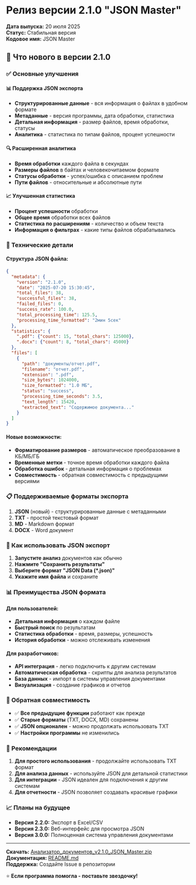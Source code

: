 # Релиз версии 2.1.0 "JSON Master"

**Дата выпуска:** 20 июля 2025  
**Статус:** Стабильная версия  
**Кодовое имя:** JSON Master

## 🎉 Что нового в версии 2.1.0

### ✅ Основные улучшения

#### 📊 **Поддержка JSON экспорта**
- **Структурированные данные** - вся информация о файлах в удобном формате
- **Метаданные** - версия программы, дата обработки, статистика
- **Детальная информация** - размер файлов, время обработки, статусы
- **Аналитика** - статистика по типам файлов, процент успешности

#### 🔍 **Расширенная аналитика**
- **Время обработки** каждого файла в секундах
- **Размеры файлов** в байтах и человекочитаемом формате
- **Статусы обработки** - успех/ошибка с описанием проблем
- **Пути файлов** - относительные и абсолютные пути

#### 📈 **Улучшенная статистика**
- **Процент успешности** обработки
- **Общее время** обработки всех файлов
- **Статистика по расширениям** - количество и объем текста
- **Информация о фильтрах** - какие типы файлов обрабатывались

### 🔧 Технические детали

#### **Структура JSON файла:**
```json
{
  "metadata": {
    "version": "2.1.0",
    "date": "2025-07-20 15:30:45",
    "total_files": 38,
    "successful_files": 38,
    "failed_files": 0,
    "success_rate": 100.0,
    "total_processing_time": 125.5,
    "processing_time_formatted": "2мин 5сек"
  },
  "statistics": {
    ".pdf": {"count": 15, "total_chars": 125000},
    ".docx": {"count": 8, "total_chars": 45000}
  },
  "files": [
    {
      "path": "документы/отчет.pdf",
      "filename": "отчет.pdf",
      "extension": ".pdf",
      "size_bytes": 1024000,
      "size_formatted": "1.0 МБ",
      "status": "success",
      "processing_time_seconds": 3.5,
      "text_length": 15420,
      "extracted_text": "Содержимое документа..."
    }
  ]
}
```

#### **Новые возможности:**
- **Форматирование размеров** - автоматическое преобразование в КБ/МБ/ГБ
- **Временные метки** - точное время обработки каждого файла
- **Обработка ошибок** - детальная информация о проблемах
- **Совместимость** - обратная совместимость с предыдущими версиями

### 📋 Поддерживаемые форматы экспорта

1. **JSON** (новый) - структурированные данные с метаданными
2. **TXT** - простой текстовый формат
3. **MD** - Markdown формат
4. **DOCX** - Word документ

### 🚀 Как использовать JSON экспорт

1. **Запустите анализ** документов как обычно
2. **Нажмите "Сохранить результаты"**
3. **Выберите формат "JSON Data (*.json)"**
4. **Укажите имя файла** и сохраните

### 📊 Преимущества JSON формата

#### **Для пользователей:**
- **Детальная информация** о каждом файле
- **Быстрый поиск** по результатам
- **Статистика обработки** - время, размеры, успешность
- **История обработки** - можно отслеживать изменения

#### **Для разработчиков:**
- **API интеграция** - легко подключить к другим системам
- **Автоматическая обработка** - скрипты для анализа результатов
- **База данных** - импорт в системы управления документами
- **Визуализация** - создание графиков и отчетов

### 🔄 Обратная совместимость

- ✅ **Все предыдущие функции** работают как прежде
- ✅ **Старые форматы** (TXT, DOCX, MD) сохранены
- ✅ **JSON опционален** - можно продолжать использовать TXT
- ✅ **Настройки программы** не изменились

### 🎯 Рекомендации

1. **Для простого использования** - продолжайте использовать TXT формат
2. **Для анализа данных** - используйте JSON для детальной статистики
3. **Для интеграции** - JSON идеален для подключения к другим системам
4. **Для отчетности** - JSON позволяет создавать красивые графики

### 📈 Планы на будущее

- **Версия 2.2.0:** Экспорт в Excel/CSV
- **Версия 2.3.0:** Веб-интерфейс для просмотра JSON
- **Версия 3.0.0:** Полноценная система управления документами

---

**Скачать:** [Анализатор_документов_v2.1.0_JSON_Master.zip](ссылка_на_релиз)  
**Документация:** [README.md](README.md)  
**Поддержка:** Создайте Issue в репозитории

⭐ **Если программа помогла - поставьте звездочку!** 
